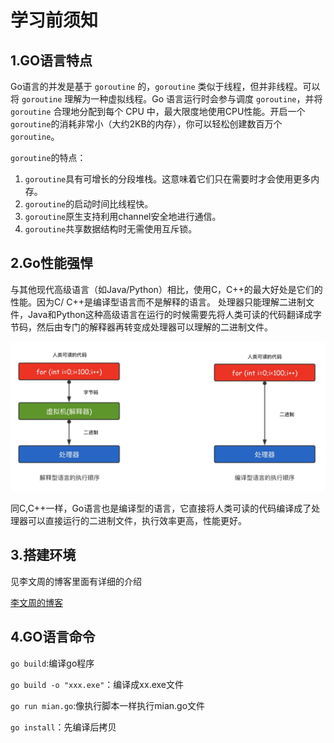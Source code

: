 # 学习前须知

## 1.GO语言特点

Go语言的并发是基于 `goroutine` 的，`goroutine` 类似于线程，但并非线程。可以将 `goroutine` 理解为一种虚拟线程。Go 语言运行时会参与调度 `goroutine`，并将 `goroutine` 合理地分配到每个 CPU 中，最大限度地使用CPU性能。开启一个`goroutine`的消耗非常小（大约2KB的内存），你可以轻松创建数百万个`goroutine`。

`goroutine`的特点：

1. `goroutine`具有可增长的分段堆栈。这意味着它们只在需要时才会使用更多内存。
2. `goroutine`的启动时间比线程快。
3. `goroutine`原生支持利用channel安全地进行通信。
4. `goroutine`共享数据结构时无需使用互斥锁。



## 2.Go性能强悍

与其他现代高级语言（如Java/Python）相比，使用C，C++的最大好处是它们的性能。因为C/ C++是编译型语言而不是解释的语言。 处理器只能理解二进制文件，Java和Python这种高级语言在运行的时候需要先将人类可读的代码翻译成字节码，然后由专门的解释器再转变成处理器可以理解的二进制文件。

![语言的执行顺序](../../img/语言的执行顺序.jpg)

同C,C++一样，Go语言也是编译型的语言，它直接将人类可读的代码编译成了处理器可以直接运行的二进制文件，执行效率更高，性能更好。

## 3.搭建环境

见李文周的博客里面有详细的介绍

[李文周的博客](https://www.liwenzhou.com/posts/Go/install_go_dev/)

## 4.GO语言命令

`go build`:编译go程序

`go build -o "xxx.exe"`：编译成xx.exe文件

`go run mian.go`:像执行脚本一样执行mian.go文件

`go install`：先编译后拷贝







